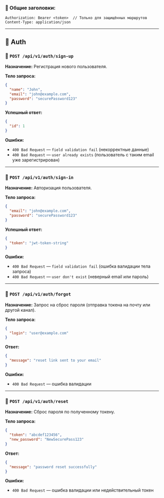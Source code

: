 ### 🧾 Общие заголовки:
```
Authorization: Bearer <token>  // Только для защищённых маршрутов
Content-Type: application/json
```


---

## 🔐 Auth

### 🔸 `POST /api/v1/auth/sign-up`

**Назначение:** Регистрация нового пользователя.

**Тело запроса:**
```json
{
  "name": "John",
  "email": "john@example.com",
  "password": "securePassword123"
}
```

**Успешный ответ:**
```json
{
  "id": 1
}
```

**Ошибки:**
- `400 Bad Request` — `field validation fail` (некорректные данные)
- `400 Bad Request` — `user already exists` (пользователь с таким email уже зарегистрирован)

---

### 🔸 `POST /api/v1/auth/sign-in`

**Назначение:** Авторизация пользователя.

**Тело запроса:**
```json
{
  "email": "john@example.com",
  "password": "securePassword123"
}
```

**Успешный ответ:**
```json
{
  "token": "jwt-token-string"
}
```

**Ошибки:**
- `400 Bad Request` — `field validation fail` (ошибка валидации тела запроса)
- `400 Bad Request` — `user don't exist` (неверный email или пароль)

---

### 🔸 `POST /api/v1/auth/forgot`

**Назначение:** Запрос на сброс пароля (отправка токена на почту или другой канал).

**Тело запроса:**
```json
{
  "login": "user@example.com"
}
```

**Ответ:**
```json
{
  "message": "reset link sent to your email"
}
```

**Ошибки:**
- `400 Bad Request` — ошибка валидации

---

### 🔸 `POST /api/v1/auth/reset`

**Назначение:** Сброс пароля по полученному токену.

**Тело запроса:**
```json
{
  "token": "abcdef123456",
  "new_password": "NewSecurePass123"
}
```

**Ответ:**
```json
{
  "message": "password reset successfully"
}
```

**Ошибки:**
- `400 Bad Request` — ошибка валидации или недействительный токен

